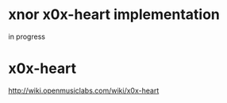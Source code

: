 xnor x0x-heart implementation
=====

in progress

x0x-heart
=====
http://wiki.openmusiclabs.com/wiki/x0x-heart
